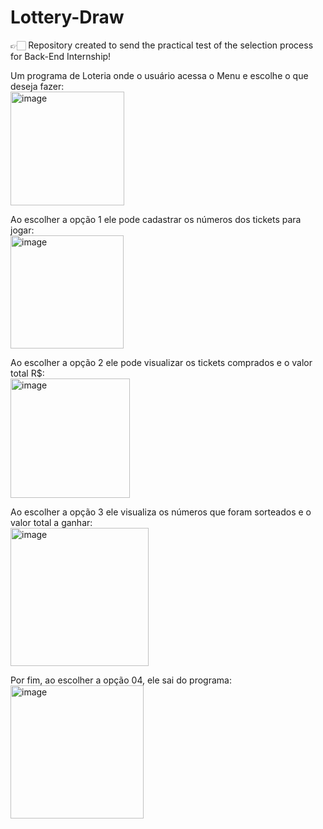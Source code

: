 # Lottery-Draw

👉🏻 Repository created to send the practical test of the selection process for Back-End Internship! 

Um programa de Loteria onde o usuário acessa o Menu e escolhe o que deseja fazer:\
<img width="182" alt="image" src="https://github.com/DrikaDev/Lottery-Draw/assets/102387476/6453bfe2-b3c2-4e1a-b84a-6db476a0d2dc">

Ao escolher a opção 1 ele pode cadastrar os números dos tickets para jogar:\
<img width="181" alt="image" src="https://github.com/DrikaDev/Lottery-Draw/assets/102387476/e3a31d54-4e12-4405-af7d-d62ac2b7d613">

Ao escolher a opção 2 ele pode visualizar os tickets comprados e o valor total R$:\
<img width="191" alt="image" src="https://github.com/DrikaDev/Lottery-Draw/assets/102387476/494b970b-d803-421e-873d-7bbb0a9b3709">

Ao escolher a opção 3 ele visualiza os números que foram sorteados e o valor total a ganhar:\
<img width="221" alt="image" src="https://github.com/DrikaDev/Lottery-Draw/assets/102387476/c20bcd30-1135-4d00-84a9-cd2804934094">

Por fim, ao escolher a opção 04, ele sai do programa:\
<img width="213" alt="image" src="https://github.com/DrikaDev/Lottery-Draw/assets/102387476/c2f2c87a-543d-4208-8cea-44b59223786e">
